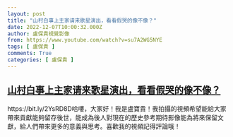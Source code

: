 ```yaml
---
layout: post
title: "山村白事上主家请来歌星演出，看看假哭的像不像？"
date: 2022-12-07T10:00:32.000Z
author: 盧保貴視覺影像
from: https://www.youtube.com/watch?v=su7A2WG5NYE
tags: [ 盧保貴 ]
comments: True
categories: [ 盧保貴 ]
---
```

<!--1670407232000-->
[山村白事上主家请来歌星演出，看看假哭的像不像？](https://www.youtube.com/watch?v=su7A2WG5NYE)
------

<div>
https://bit.ly/2YsRD8D哈嘍，大家好！我是盧寶貴！我拍攝的視頻希望能給大家帶來貢獻能夠留存後世，能成為後人對現在的歷史參考期待影像能為將來保留文獻，給人們帶來更多的意義與思考。喜歡我的視頻記得評論哦！
</div>
